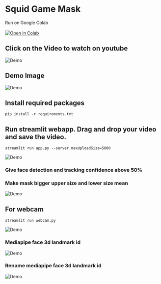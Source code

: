 # Squid Game Mask
Run on Google Colab <br>
<br>
[![Open In Colab](https://colab.research.google.com/assets/colab-badge.svg)](https://colab.research.google.com/github/android-iceland/Squid-Game-Mask/blob/main/Squid_Game_Face_Mask.ipynb)
<br>



## Click on the Video to watch on youtube
![Demo](https://blogger.googleusercontent.com/img/a/AVvXsEhlBCeimvHOYRVdAeYslbsjsJkU6xrfYaidCJ4tHxQ34zeKpysyU3cTs4mk2cQmfAvDRiWt81-HPq8kUttd4vkx9XFz8Di2PnKyPiet25JHNxQhTl7XomrhVdEhV07idr8GAurFrleaaCNYNlTRhdqSQWboYLy4cnoRxn9QsXk__LovGn0-OgJFGTaNWg=s600)
<br>


## Demo Image
![Demo](https://blogger.googleusercontent.com/img/a/AVvXsEgfOgP0l29QnLgtsqS6HXwtyVdH5CatQpAebhaQIsiUMTwoOkSq6CfU1l7YHWuxgoUEhx79mfBVAS1U7Ge2lu_nRfAimllp_Jv_23rpm3publO1R-GEqALt4PQG2LMg-8FhAxjFXo0kBE4Stqk6cSTCqY1dDeaLCuUJ0K509tFu0OsAwY3n4iqcl9ik5A=s600)
<br>

## Install required packages
```
pip install -r requirements.txt
```

## Run streamlit webapp. Drag and drop your video and save the video.
```
streamlit run app.py --server.maxUploadSize=5000
```
![Demo](https://blogger.googleusercontent.com/img/a/AVvXsEjhJx0N70UnPSgr_OTNLCzRGAL0WsT_kE_Lnh1BQzE1arORUTFeO8DG4acgVRIqapMOnU_gM9Qoy3Q_Xnv301TyC2iHMOO15swD8PBGCn34mmFA8yf0Gb5Mc73RK7v0FmKD9NdMqktPUarSsFFAnwsLY_foyvAcJOA6rLjzZwUsvgfNV6XCEtyFTPIcfA=s600)
<br>
### Give face detection and tracking confidence above 50%

### Make mask bigger upper size and lower size mean
![Demo](https://blogger.googleusercontent.com/img/a/AVvXsEiBPadMRfHmjtl4ns77-NtzaUnB6c3bJ-clh3LEqSjLqNlkB31deRKZftbLmFtHABoFE5HvX9dx-S4hxvuaib2gfDGbHd-0YGa6B36K5TCewA0bB3L1JLp0ozs1hgA-9-26xbIV9H-440aXp3sz2SJp7SDXKppHq4j5LtLxUsbprSyjzLV2qL1Z80hDwg=s600)
<br>




## For webcam
```
streamlit run webcam.py
```

![Demo](https://blogger.googleusercontent.com/img/a/AVvXsEiHO9j2ai9cltdIgFt_YPgsg2Ef1BxR4QlfSsbVjqpLmNqApsQ_2dCDcHFpvcOioO3h74NUGTH9x7ky_gx4mtZnEotB6uhl58YnJulvi0av51fzxhYyC-f4dQSkf4aoyWnVk9mkfwnYJROMB3DL7HBu-uodhC2lsdNkmvznhd0iEhHC47XEb9-ZDau7zg=s600)
<br>



### Mediapipe face 3d landmark id
![Demo](https://blogger.googleusercontent.com/img/a/AVvXsEhD4FivyThH5Yt6vWI4Aq7APou8Jz_jRuw9C5B10eZqyew-R4EQGh110e9Sow9eTfNinV5yVK5eC2drEim70Xu8pdEe25ayMahvsLi8jKCB9EEIXE7CdhkvgCvN87VOJpgptx_LsxJDJXrmEf4tvspixj6UwZieDgtMdvpW0rdg3DGtKA7-GZUB5pfHVw=s600)
<br>

### Rename mediapipe face 3d landmark id
![Demo](https://blogger.googleusercontent.com/img/a/AVvXsEjdbCan_x9G7ear-FbtVb2SUJfswD2zSrQWGVQdkL9lG-4jqJjOtjHp9LvCOCdpENu23HxuScGo19SzlLFof7AmXLN4545tNjDjWpJIJ_3Jb3TSUi_4TRe_aQEN0ZB-TGJUw_aZVnsIOjjwC-8oMKAgf6HCVK2Knc5czK7izE-CgX3qTDlKNDVUjW11Tg=s800)
<br>
